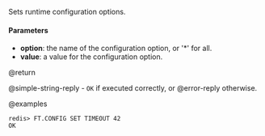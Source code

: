 Sets runtime configuration options.

#### Parameters

* **option**: the name of the configuration option, or '*' for all.
* **value**: a value for the configuration option.

@return

@simple-string-reply - `OK` if executed correctly, or @error-reply otherwise.

@examples

```
redis> FT.CONFIG SET TIMEOUT 42
OK
```